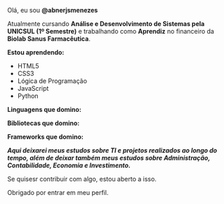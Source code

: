 Olá, eu sou **@abnerjsmenezes**

Atualmente cursando **Análise e Desenvolvimento de Sistemas pela UNICSUL (1º Semestre)** e trabalhando como **Aprendiz** no financeiro da **Biolab Sanus Farmacêutica**.

**Estou aprendendo:** 
* HTML5 
* CSS3 
* Lógica de Programação
* JavaScript 
* Python

**Linguagens que domino:**

**Bibliotecas que domino:**

**Frameworks que domino:**

__*Aqui deixarei meus estudos sobre TI e projetos realizados ao longo do tempo, além de deixar também meus estudos sobre Administração, Contabilidade, Economia e Investimento.*__

Se quisesr contribuir com algo, estou aberto a isso.
 
Obrigado por entrar em meu perfil.
